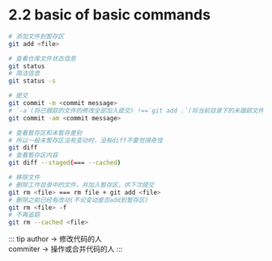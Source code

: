 # 2.2 basic of basic commands

```bash
# 添加文件到暂存区
git add <file>

# 查看仓库文件状态信息
git status
# 简洁信息
git status -s

# 提交
git commit -m <commit message>
# `-a`(将已跟踪的文件的修改全部加入提交) !==`git add .`(将当前目录下的未跟踪文件加入暂存区)
git commit -am <commit message>

# 查看暂存区和未暂存差别
# 所以一般未暂存区没有变动时，没有diff不要觉得奇怪
git diff
# 查看暂存区内容
git diff --staged(=== --cached)

# 移除文件
# 删除工作目录中的文件，并加入暂存区，供下次提交
git rm <file> === rm file + git add <file>
# 删除之前已经有改动(不论变动是否add到暂存区)
git rm <file> -f
# 不再追踪
git rm --cached <file>
```

::: tip
author -> 修改代码的人  
commiter -> 操作或合并代码的人
:::
